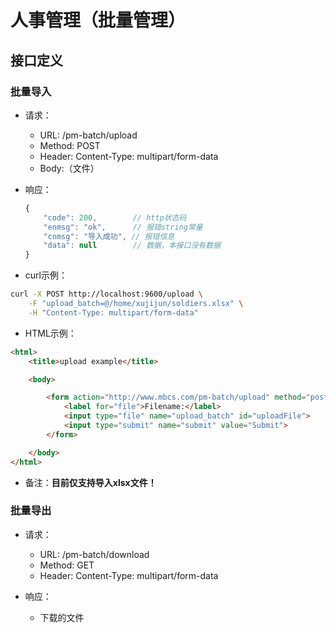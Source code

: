 # 人事管理（批量管理）

## 接口定义

### 批量导入

- 请求：
    - URL: /pm-batch/upload
    - Method: POST
    - Header: Content-Type: multipart/form-data
    - Body:（文件）

- 响应：
    ```js
    {
        "code": 200,        // http状态码
        "enmsg": "ok",      // 报错string常量 
        "cnmsg": "导入成功", // 报错信息
        "data": null        // 数据，本接口没有数据
    }
    ```

- curl示例：

```bash
curl -X POST http://localhost:9600/upload \
    -F "upload_batch=@/home/xujijun/soldiers.xlsx" \
    -H "Content-Type: multipart/form-data"
```

- HTML示例：

```html
<html>
    <title>upload example</title>

    <body>

        <form action="http://www.mbcs.com/pm-batch/upload" method="post" enctype="multipart/form-data">
            <label for="file">Filename:</label>
            <input type="file" name="upload_batch" id="uploadFile">
            <input type="submit" name="submit" value="Submit">
        </form>

    </body>
</html>
```

- 备注：**目前仅支持导入xlsx文件！**


### 批量导出

- 请求：
    - URL: /pm-batch/download
    - Method: GET
    - Header: Content-Type: multipart/form-data

- 响应：
    - 下载的文件